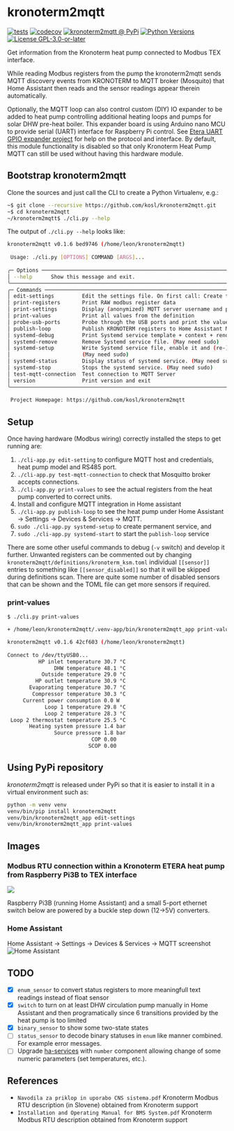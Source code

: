 # kronoterm2mqtt

[![tests](https://github.com/kosl/kronoterm2mqtt/actions/workflows/tests.yml/badge.svg?branch=main)](https://github.com/kosl/kronoterm2mqtt/actions/workflows/tests.yml)
[![codecov](https://codecov.io/github/kosl/kronoterm2mqtt/branch/main/graph/badge.svg)](https://app.codecov.io/github/kosl/kronoterm2mqtt)
[![kronoterm2mqtt @ PyPi](https://img.shields.io/pypi/v/kronoterm2mqtt?label=kronoterm2mqtt%20%40%20PyPi)](https://pypi.org/project/kronoterm2mqtt/)
[![Python Versions](https://img.shields.io/pypi/pyversions/kronoterm2mqtt)](https://github.com/kosl/kronoterm2mqtt/blob/main/pyproject.toml)
[![License GPL-3.0-or-later](https://img.shields.io/pypi/l/kronoterm2mqtt)](https://github.com/kosl/kronoterm2mqtt/blob/main/LICENSE)

Get information from the Kronoterm heat pump connected to Modbus TEX interface.

While reading Modbus registers from the pump the kronoterm2mqtt sends
MQTT discovery events from KRONOTERM to MQTT broker (Mosquito) that
Home Assistant then reads and the sensor readings appear therein
automatically.

Optionally, the MQTT loop can also control custom (DIY) IO expander to
be added to heat pump controlling additional heating loops and pumps
for solar DHW pre-heat boiler. This expander board is using Arduino
nano MCU to provide serial (UART) interface for Raspberry Pi
control. See [Etera UART GPIO expander
project](https://github.com/Lenart12/etera-uart-bridge) for help on
the protocol and interface. By default, this module functionality is
disabled so that only Kronoterm Heat Pump MQTT can still be used
without having this hardware module.

## Bootstrap kronoterm2mqtt

Clone the sources and just call the CLI to create a Python Virtualenv, e.g.:

```bash
~$ git clone --recursive https://github.com/kosl/kronoterm2mqtt.git
~$ cd kronoterm2mqtt
~/kronoterm2mqtt$ ./cli.py --help
```
The output of `./cli.py --help` looks like:

```sh
kronoterm2mqtt v0.1.6 bed9746 (/home/leon/kronoterm2mqtt)
                                                                                            
 Usage: ./cli.py [OPTIONS] COMMAND [ARGS]...                                                
                                                                                            
╭─ Options ────────────────────────────────────────────────────────────────────────────────╮
│ --help      Show this message and exit.                                                  │
╰──────────────────────────────────────────────────────────────────────────────────────────╯
╭─ Commands ───────────────────────────────────────────────────────────────────────────────╮
│ edit-settings         Edit the settings file. On first call: Create the default one.     │
│ print-registers       Print RAW modbus register data                                     │
│ print-settings        Display (anonymized) MQTT server username and password             │
│ print-values          Print all values from the definition                               │
│ probe-usb-ports       Probe through the USB ports and print the values from definition   │
│ publish-loop          Publish KRONOTERM registers to Home Assistant MQTT                 │
│ systemd-debug         Print Systemd service template + context + rendered file content.  │
│ systemd-remove        Remove Systemd service file. (May need sudo)                       │
│ systemd-setup         Write Systemd service file, enable it and (re-)start the service.  │
│                       (May need sudo)                                                    │
│ systemd-status        Display status of systemd service. (May need sudo)                 │
│ systemd-stop          Stops the systemd service. (May need sudo)                         │
│ test-mqtt-connection  Test connection to MQTT Server                                     │
│ version               Print version and exit                                             │
╰──────────────────────────────────────────────────────────────────────────────────────────╯
                                                                                            
 Project Homepage: https://github.com/kosl/kronoterm2mqtt
 ```

## Setup

Once having hardware (Modbus wiring) correctly installed the steps to get running are:

1. `./cli-app.py edit-setting` to configure MQTT host and credentials, heat pump model and RS485 port.
2. `./cli-app.py test-mqtt-connection` to check that Mosquitto broker accepts connections.
4. `./cli-app.py print-values` to see the actual registers from the heat pump converted to correct units.
3. Install and configure MQTT integration in Home assistant
4. `./cli-app.py publish-loop` to see the heat pump under Home Assistant -> Settings -> Devices & Services -> MQTT.
5. `sudo ./cli-app.py systemd-setup` to create permanent service, and
6. `sudo ./cli-app.py systemd-start` to start the `publish-loop` service

There are some other useful commands to debug (`-v` switch) and
develop it further. Unwanted registers can be commented out by
changing `kronoterm2mqtt/definitions/kronoterm_ksm.toml` individual
`[[sensor]]` entries to something like `[[sensor_disabled]]` so that
it will be skipped during definitions scan. There are quite some
number of disabled sensors that can be shown and the TOML file can get
more sensors if required.

### print-values
```sh
$ ./cli.py print-values

+ /home/leon/kronoterm2mqtt/.venv-app/bin/kronoterm2mqtt_app print-values

kronoterm2mqtt v0.1.6 42cf603 (/home/leon/kronoterm2mqtt)
                                                                                                                                                                                                                                                                                               (Set log level 0: ERROR)
Connect to /dev/ttyUSB0...
          HP inlet temperature 30.7 °C
               DHW temperature 48.1 °C
           Outside temperature 29.0 °C
         HP outlet temperature 30.9 °C
       Evaporating temperature 30.7 °C
        Compressor temperature 30.3 °C
     Current power consumption 0.0 W
            Loop 1 temperature 29.8 °C
            Loop 2 temperature 28.3 °C
 Loop 2 thermostat temperature 25.5 °C
       Heating system pressure 1.4 bar
               Source pressure 1.8 bar
                           COP 0.00 
                          SCOP 0.00 
```

## Using PyPi repository

*kronoterm2mqtt* is released under PyPi so that it is easier to
install it in a virtual environment such as:

```sh
python -m venv venv
venv/bin/pip install kronoterm2mqtt
venv/bin/kronoterm2mqtt_app edit-settings
venv/bin/kronoterm2mqtt_app print-values
```

## Images
### Modbus RTU connection within a Kronoterm ETERA heat pump from Raspberry Pi3B to TEX interface
![](images/etera.jpeg)

Raspberry Pi3B (running Home Assistant) and a small 5-port ethernet
switch below are powered by a buckle step down (12->5V) converters.

### Home Assistant

Home Assistant -> Settings -> Devices & Services -> MQTT screenshot
![Home Assistant](images/ha-sensors.png)

## TODO

- [x] `enum_sensor` to convert status registers to more meaningfull text readings instead of float sensor
- [x] `switch` to turn on at least DHW circulation pump manually in Home Assistant and then programatically since 6 transitions provided by the heat pump is too limited
- [x] `binary_sensor` to show some two-state states
- [ ] `status_sensor` to decode binary statuses in `enum` like manner combined. For example error messages.
- [ ] Upgrade [ha-services](https://github.com/jedie/ha-services) with `number` component allowing change of some numeric parameters (set temperatures, etc.).

## References

- `Navodila za priklop in uporabo CNS sistema.pdf` Kronoterm Modbus RTU description (in Slovene) obtained from Kronoterm support
- `Installation and Operating Manual for BMS System.pdf` Kronoterm Modbus RTU description obtained from Kronoterm support